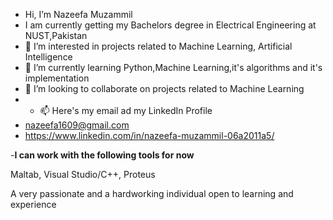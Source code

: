 - Hi, I’m Nazeefa Muzammil
- I am currently getting my Bachelors degree in Electrical Engineering at NUST,Pakistan
- 👀 I’m interested in projects related to Machine Learning, Artificial Intelligence
- 🌱 I’m currently learning Python,Machine Learning,it's algorithms and it's implementation
- 💞 I’m looking to collaborate on projects related to Machine Learning
- - 📫 Here's my email ad my LinkedIn Profile
- nazeefa1609@gmail.com
- https://www.linkedin.com/in/nazeefa-muzammil-06a2011a5/

-**I can work with the following tools for now**

Maltab,
Visual Studio/C++,
Proteus

A very passionate and a hardworking individual open to learning and experience
<!---
nazeefa16/nazeefa16 is a ✨ special ✨ repository because its `README.md` (this file) appears on your GitHub profile.
You can click the Preview link to take a look at your changes.
--->

